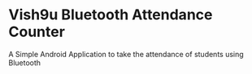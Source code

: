 Vish9u Bluetooth Attendance Counter
======================

A Simple Android Application to take the attendance of students using Bluetooth

